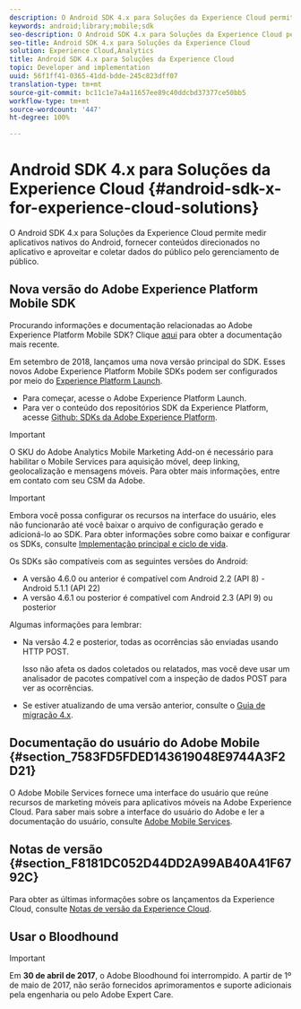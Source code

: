 ```yaml
---
description: O Android SDK 4.x para Soluções da Experience Cloud permite medir aplicativos nativos do Android, fornecer conteúdos direcionados no aplicativo e aproveitar e coletar dados do público pelo gerenciamento de público.
keywords: android;library;mobile;sdk
seo-description: O Android SDK 4.x para Soluções da Experience Cloud permite medir aplicativos nativos do Android, fornecer conteúdos direcionados no aplicativo e aproveitar e coletar dados do público pelo gerenciamento de público.
seo-title: Android SDK 4.x para Soluções da Experience Cloud
solution: Experience Cloud,Analytics
title: Android SDK 4.x para Soluções da Experience Cloud
topic: Developer and implementation
uuid: 56f1ff41-0365-41dd-bdde-245c823dff07
translation-type: tm+mt
source-git-commit: bc11c1e7a4a11657ee89c40ddcbd37377ce50bb5
workflow-type: tm+mt
source-wordcount: '447'
ht-degree: 100%

---
```



# Android SDK 4.x para Soluções da Experience Cloud {#android-sdk-x-for-experience-cloud-solutions}

O Android SDK 4.x para Soluções da Experience Cloud permite medir aplicativos nativos do Android, fornecer conteúdos direcionados no aplicativo e aproveitar e coletar dados do público pelo gerenciamento de público.

## Nova versão do Adobe Experience Platform Mobile SDK

Procurando informações e documentação relacionadas ao Adobe Experience Platform Mobile SDK? Clique [aqui](https://aep-sdks.gitbook.io/docs/) para obter a documentação mais recente.

Em setembro de 2018, lançamos uma nova versão principal do SDK. Esses novos Adobe Experience Platform Mobile SDKs podem ser configurados por meio do [Experience Platform Launch](https://www.adobe.com/br/experience-platform/launch.html).

* Para começar, acesse o Adobe Experience Platform Launch.
* Para ver o conteúdo dos repositórios SDK da Experience Platform, acesse [Github: SDKs da Adobe Experience Platform](https://github.com/Adobe-Marketing-Cloud/acp-sdks).

>[!IMPORTANT]
>
>O SKU do Adobe Analytics Mobile Marketing Add-on é necessário para habilitar o Mobile Services para aquisição móvel, deep linking, geolocalização e mensagens móveis. Para obter mais informações, entre em contato com seu CSM da Adobe.

>[!IMPORTANT]
>
>Embora você possa configurar os recursos na interface do usuário, eles não funcionarão até você baixar o arquivo de configuração gerado e adicioná-lo ao SDK. Para obter informações sobre como baixar e configurar os SDKs, consulte [Implementação principal e ciclo de vida](/help/android/getting-started/dev-qs.md).

Os SDKs são compatíveis com as seguintes versões do Android:

* A versão 4.6.0 ou anterior é compatível com Android 2.2 (API 8) - Android 5.1.1 (API 22)
* A versão 4.6.1 ou posterior é compatível com Android 2.3 (API 9) ou posterior

Algumas informações para lembrar:

* Na versão 4.2 e posterior, todas as ocorrências são enviadas usando HTTP POST.

   Isso não afeta os dados coletados ou relatados, mas você deve usar um analisador de pacotes compatível com a inspeção de dados POST para ver as ocorrências.

* Se estiver atualizando de uma versão anterior, consulte o [Guia de migração 4.x](/help/android/getting-started/migration-v3.md).

## Documentação do usuário do Adobe Mobile {#section_7583FD5FDED143619048E9744A3F2D21}

O Adobe Mobile Services fornece uma interface do usuário que reúne recursos de marketing móveis para aplicativos móveis na Adobe Experience Cloud. Para saber mais sobre a interface do usuário do Adobe e ler a documentação do usuário, consulte [Adobe Mobile Services](https://docs.adobe.com/content/help/br/mobile-services/using/home.html).

## Notas de versão {#section_F8181DC052D44DD2A99AB40A41F6792C}

Para obter as últimas informações sobre os lançamentos da Experience Cloud, consulte [Notas de versão da Experience Cloud](https://docs.adobe.com/content/help/pt-BR/release-notes/experience-cloud/current.html).

## Usar o Bloodhound

>[!IMPORTANT]
>
>Em **30 de abril de 2017**, o Adobe Bloodhound foi interrompido. A partir de 1º de maio de 2017, não serão fornecidos aprimoramentos e suporte adicionais pela engenharia ou pelo Adobe Expert Care.
